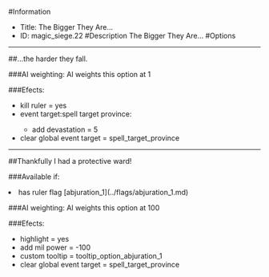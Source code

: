 #Information
 - Title: The Bigger They Are...
 - ID: magic_siege.22
#Description
The Bigger They Are...
#Options

___
##...the harder they fall.

###AI weighting:
AI weights this option at 1


###Efects:<ul><li>kill ruler = yes</li><li>event target:spell target province:</li><ul><li>add devastation = 5</li></ul><li>clear global event target = spell_target_province</li></ul>

___
##Thankfully I had a protective ward!

###Available if:
<li>has ruler flag [abjuration_1](../flags/abjuration_1.md)</li>

###AI weighting:
AI weights this option at 100


###Efects:<ul><li>highlight = yes</li><li>add mil power = -100</li><li>custom tooltip = tooltip_option_abjuration_1</li><li>clear global event target = spell_target_province</li></ul>
